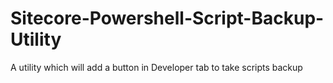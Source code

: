 # Sitecore-Powershell-Script-Backup-Utility
A utility which will add a button in Developer tab to take scripts backup
